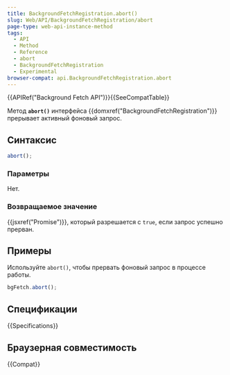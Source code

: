 ```yaml
---
title: BackgroundFetchRegistration.abort()
slug: Web/API/BackgroundFetchRegistration/abort
page-type: web-api-instance-method
tags:
  - API
  - Method
  - Reference
  - abort
  - BackgroundFetchRegistration
  - Experimental
browser-compat: api.BackgroundFetchRegistration.abort
---
```


{{APIRef("Background Fetch API")}}{{SeeCompatTable}}

Метод **`abort()`** интерфейса {{domxref("BackgroundFetchRegistration")}} прерывает активный фоновый запрос.

## Синтаксис

```js
abort();
```

### Параметры

Нет.

### Возвращаемое значение

{{jsxref("Promise")}}, который разрешается с `true`, если запрос успешно прерван.

## Примеры

Используйте `abort()`, чтобы прервать фоновый запрос в процессе работы.

```js
bgFetch.abort();
```

## Спецификации

{{Specifications}}

## Браузерная совместимость

{{Compat}}
